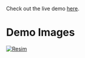 Check out the live demo [here](https://div-demo.netlify.app/).

# Demo Images
[![Resim](https://i.imgur.com/fIEZZA6.png)](https://design-creative.netlify.app)
